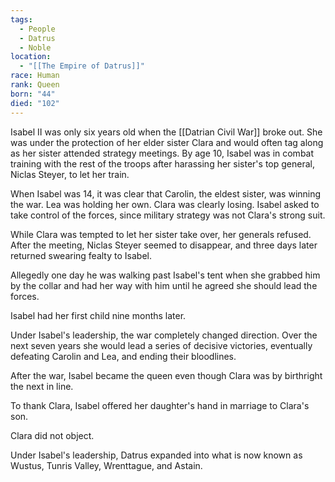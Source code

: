 ```yaml
---
tags:
  - People
  - Datrus
  - Noble
location:
  - "[[The Empire of Datrus]]"
race: Human
rank: Queen
born: "44"
died: "102"
---
```

Isabel Ⅱ was only six years old when the [[Datrian Civil War]] broke out. She was under the protection of her elder sister Clara and would often tag along as her sister attended strategy meetings. By age 10, Isabel was in combat training with the rest of the troops after harassing her sister's top general, Niclas Steyer, to let her train.

When Isabel was 14, it was clear that Carolin, the eldest sister, was winning the war. Lea was holding her own. Clara was clearly losing. Isabel asked to take control of the forces, since military strategy was not Clara's strong suit.

While Clara was tempted to let her sister take over, her generals refused. After the meeting, Niclas Steyer seemed to disappear, and three days later returned swearing fealty to Isabel.  

Allegedly one day he was walking past Isabel's tent when she grabbed him by the collar and had her way with him until he agreed she should lead the forces.

Isabel had her first child nine months later.

Under Isabel's leadership, the war completely changed direction. Over the next seven years she would lead a series of decisive victories, eventually defeating Carolin and Lea, and ending their bloodlines.

After the war, Isabel became the queen even though Clara was by birthright the next in line.

To thank Clara, Isabel offered her daughter's hand in marriage to Clara's son.

Clara did not object.

Under Isabel's leadership, Datrus expanded into what is now known as Wustus, Tunris Valley, Wrenttague, and Astain.
